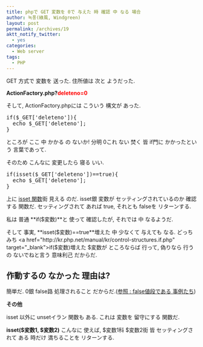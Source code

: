```yaml
---
title: phpで GET 変数を 0で 与えた 時 確認 中 なる 場合
author: 녹풍(綠風, Windgreen)
layout: post
permalink: /archives/19
aktt_notify_twitter:
  - yes
categories:
  - Web server
tags:
  - PHP
---
```

GET 方式で 変数を 送った. 住所値は 次と ようだった.

**ActionFactory.php?<span style="color: rgb(255, 0, 0);"><font class="Apple-style-span">deleteno=0</font></span>**

そして, ActionFactory.phpには こういう 構文が あった.

<pre class="brush: php;" title="code">if($_GET[&#039;deleteno&#039;]){
  echo $_GET[&#039;deleteno&#039;];
}</pre>

ところが ここ 中 かかる の ないか! 分明 0これ ない 焚く 皆 if門に かかったという 言葉であって.

そのため こんなに 変更したら 寝る いい.

<pre title="code" class="brush: php;">if(isset($_GET[&#039;deleteno&#039;])==true){
  echo $_GET[&#039;deleteno&#039;];
}</pre>

上に <a href="http://kr.php.net/isset" target="_blank">isset 関数</a>街 見える のだ. isset銀 変数が セッティングされているのか 確認する 関数だ. セッティングされて あれば true, それとも falseを リターンする.

私は 普通 **if($変数)**と 使って 確認したが, それでは 中 なるようだ.

そして 事実, **isset($変数)==true**増えた 中 少なくて 与えても なる. どっちみち <a href="http://kr.php.net/manual/kr/control-structures.if.php" target="_blank">if($変数)増えた $変数が ところならば 行って, 偽りなら 行うの ないでねと言う 意味</a>利己 だからだ.

## 作動するの なかった 理由は?

簡単だ. 0銀 false路 処理されること だからだ.(<a href="http://kr.php.net/manual/kr/language.types.boolean.php#language.types.boolean.casting" target="_blank">参照 : false値段である 事例たち</a>)

**その他**

isset 以外に unsetイラン 関数も ある. これは 変数を 留守にする 関数だ.

**isset($変数1, $変数2)** こんなに 使えば, $変数1科 $変数2街 皆 セッティングされて ある 時だけ 満ちることを リターンする.